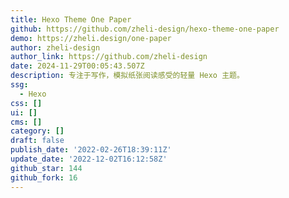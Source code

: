 ```yaml
---
title: Hexo Theme One Paper
github: https://github.com/zheli-design/hexo-theme-one-paper
demo: https://zheli.design/one-paper
author: zheli-design
author_link: https://github.com/zheli-design
date: 2024-11-29T00:05:43.507Z
description: 专注于写作，模拟纸张阅读感受的轻量 Hexo 主题。
ssg:
  - Hexo
css: []
ui: []
cms: []
category: []
draft: false
publish_date: '2022-02-26T18:39:11Z'
update_date: '2022-12-02T16:12:58Z'
github_star: 144
github_fork: 16
---
```

